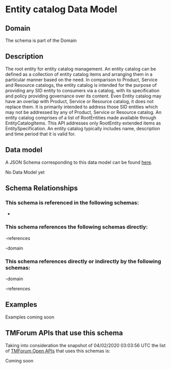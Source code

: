 # Entity catalog Data Model

## Domain

The  schema is part of the  Domain

## Description

The root entity for entity catalog management. An entity catalog can be defined as a collection of entity catalog items and arranging them in a particular manner based on the need.
In comparison to Product, Service and Resource catalogs, the entity catalog is intended for the purpose of providing any SID entity to consumers via a catalog, with its specification and policy providing governance over its content. Even Entity catalog may have an overlap with Product, Service or Resource catalog, it does not replace them. It is primarily intended to address those SID entities which may not be addressed by any of Product, Service or Resource catalog.
An entity catalog comprises of a list of RootEntities made available through EntityCatalogItems. This API addresses only RootEntity extended items as EntitySpecification. An entity catalog typically includes name, description and time period that it is valid for.

## Data model

A JSON Schema corresponding to this data model can be found
[here](https://github.com/tmforum-rand/schemas/blob/candidates/Common/EntityCatalog.schema.json).

No Data Model yet

## Schema Relationships

### This schema is referenced in the following schemas:

-

### This schema references the following schemas directly:

-references

-domain

### This schema references directly or indirectly by the following schemas:

-domain

-references



## Examples

Examples coming soon

## TMForum APIs that use this schema

Taking into consideration the snapshot of 04/02/2020 03:03:56 UTC the list of [TMForum Open APIs](https://www.tmforum.org/open-apis/) that uses this schemas is:

Coming soon